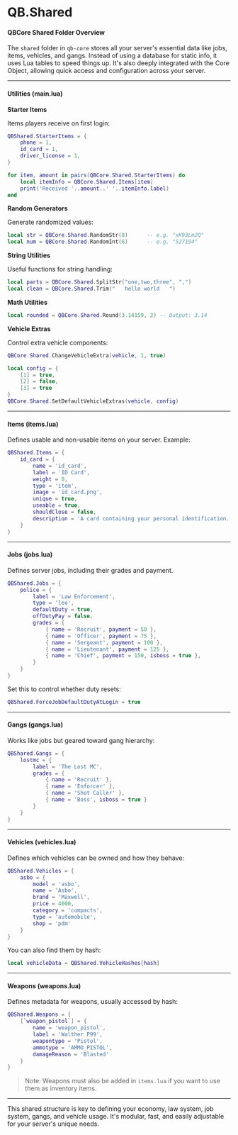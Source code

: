# QB.Shared

#### QBCore Shared Folder Overview

The `shared` folder in `qb-core` stores all your server's essential data like jobs, items, vehicles, and gangs. Instead of using a database for static info, it uses Lua tables to speed things up. It's also deeply integrated with the Core Object, allowing quick access and configuration across your server.

***

#### Utilities (main.lua)

**Starter Items**

Items players receive on first login:

```lua
QBShared.StarterItems = {
    phone = 1,
    id_card = 1,
    driver_license = 1,
}

for item, amount in pairs(QBCore.Shared.StarterItems) do
    local itemInfo = QBCore.Shared.Items[item]
    print('Received '..amount..' '..itemInfo.label)
end
```

**Random Generators**

Generate randomized values:

```lua
local str = QBCore.Shared.RandomStr(8)      -- e.g. "xK93Lm2Q"
local num = QBCore.Shared.RandomInt(6)      -- e.g. "527194"
```

**String Utilities**

Useful functions for string handling:

```lua
local parts = QBCore.Shared.SplitStr("one,two,three", ",")
local clean = QBCore.Shared.Trim("   hello world   ")
```

**Math Utilities**

```lua
local rounded = QBCore.Shared.Round(3.14159, 2) -- Output: 3.14
```

**Vehicle Extras**

Control extra vehicle components:

```lua
QBCore.Shared.ChangeVehicleExtra(vehicle, 1, true)

local config = {
    [1] = true,
    [2] = false,
    [3] = true
}
QBCore.Shared.SetDefaultVehicleExtras(vehicle, config)
```

***

#### Items (items.lua)

Defines usable and non-usable items on your server. Example:

```lua
QBShared.Items = {
    id_card = {
        name = 'id_card',
        label = 'ID Card',
        weight = 0,
        type = 'item',
        image = 'id_card.png',
        unique = true,
        useable = true,
        shouldClose = false,
        description = 'A card containing your personal identification.'
    }
}
```

***

#### Jobs (jobs.lua)

Defines server jobs, including their grades and payment.

```lua
QBShared.Jobs = {
    police = {
        label = 'Law Enforcement',
        type = 'leo',
        defaultDuty = true,
        offDutyPay = false,
        grades = {
            { name = 'Recruit', payment = 50 },
            { name = 'Officer', payment = 75 },
            { name = 'Sergeant', payment = 100 },
            { name = 'Lieutenant', payment = 125 },
            { name = 'Chief', payment = 150, isboss = true },
        }
    }
}
```

Set this to control whether duty resets:

```lua
QBShared.ForceJobDefaultDutyAtLogin = true
```

***

#### Gangs (gangs.lua)

Works like jobs but geared toward gang hierarchy:

```lua
QBShared.Gangs = {
    lostmc = {
        label = 'The Lost MC',
        grades = {
            { name = 'Recruit' },
            { name = 'Enforcer' },
            { name = 'Shot Caller' },
            { name = 'Boss', isboss = true }
        }
    }
}
```

***

#### Vehicles (vehicles.lua)

Defines which vehicles can be owned and how they behave:

```lua
QBShared.Vehicles = {
    asbo = {
        model = 'asbo',
        name = 'Asbo',
        brand = 'Maxwell',
        price = 4000,
        category = 'compacts',
        type = 'automobile',
        shop = 'pdm'
    }
}
```

You can also find them by hash:

```lua
local vehicleData = QBShared.VehicleHashes[hash]
```

***

#### Weapons (weapons.lua)

Defines metadata for weapons, usually accessed by hash:

```lua
QBShared.Weapons = {
    [`weapon_pistol`] = {
        name = 'weapon_pistol',
        label = 'Walther P99',
        weapontype = 'Pistol',
        ammotype = 'AMMO_PISTOL',
        damageReason = 'Blasted'
    }
}
```

> Note: Weapons must also be added in `items.lua` if you want to use them as inventory items.

***

This shared structure is key to defining your economy, law system, job system, gangs, and vehicle usage. It's modular, fast, and easily adjustable for your server's unique needs.
